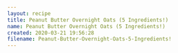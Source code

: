 ```yaml
---
layout: recipe
title: Peanut Butter Overnight Oats (5 Ingredients!)
name: Peanut Butter Overnight Oats (5 Ingredients!)
created: 2020-03-21 19:56:28
filename: Peanut-Butter-Overnight-Oats-5-Ingredients!
---
```


